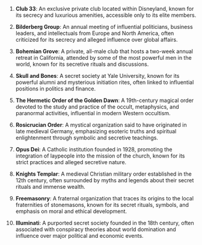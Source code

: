 1. **Club 33**: An exclusive private club located within Disneyland, known for its secrecy and luxurious amenities, accessible only to its elite members.  
  
2. **Bilderberg Group**: An annual meeting of influential politicians, business leaders, and intellectuals from Europe and North America, often criticized for its secrecy and alleged influence over global affairs.  
  
3. **Bohemian Grove**: A private, all-male club that hosts a two-week annual retreat in California, attended by some of the most powerful men in the world, known for its secretive rituals and discussions.  
  
4. **Skull and Bones**: A secret society at Yale University, known for its powerful alumni and mysterious initiation rites, often linked to influential positions in politics and finance.  
  
5. **The Hermetic Order of the Golden Dawn**: A 19th-century magical order devoted to the study and practice of the occult, metaphysics, and paranormal activities, influential in modern Western occultism.  
  
6. **Rosicrucian Order**: A mystical organization said to have originated in late medieval Germany, emphasizing esoteric truths and spiritual enlightenment through symbolic and secretive teachings.  
  
7. **Opus Dei**: A Catholic institution founded in 1928, promoting the integration of laypeople into the mission of the church, known for its strict practices and alleged secretive nature.  
  
8. **Knights Templar**: A medieval Christian military order established in the 12th century, often surrounded by myths and legends about their secret rituals and immense wealth.  
  
9. **Freemasonry**: A fraternal organization that traces its origins to the local fraternities of stonemasons, known for its secret rituals, symbols, and emphasis on moral and ethical development.  
  
10. **Illuminati**: A purported secret society founded in the 18th century, often associated with conspiracy theories about world domination and influence over major political and economic events.